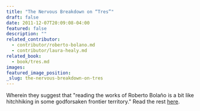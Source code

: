 ```yaml
---
title: "The Nervous Breakdown on “Tres”"
draft: false
date: 2011-12-07T20:09:08-04:00
featured: false
description: ""
related_contributor:
  - contributor/roberto-bolano.md
  - contributor/laura-healy.md
related_book:
  - book/tres.md
images:
featured_image_position: 
_slug: the-nervous-breakdown-on-tres
---
```


Wherein they suggest that "reading the works of Roberto Bolaño is a bit like hitchhiking in some godforsaken frontier territory." Read the rest [here](http://www.thenervousbreakdown.com/jpsmith/2011/12/review-of-tres-by-roberto-bolano/).

